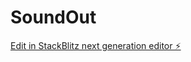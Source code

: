 # SoundOut

[Edit in StackBlitz next generation editor ⚡️](https://stackblitz.com/~/github.com/asieduernest12/SoundOut)
